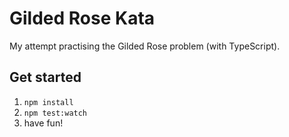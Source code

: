 # Gilded Rose Kata

My attempt practising the Gilded Rose problem (with TypeScript).

## Get started

1. `npm install`
2. `npm test:watch`
3. have fun!
